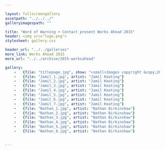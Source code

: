 ```yaml
---

layout: fullscreengallery
assetpath: "../../../"
galleryimagespath: ""

title: "Word of Warning + Contact present Works Ahead 2015"
header: <img src="logo.png">
stylesheet: gallery.css

header_url: "../../galleries"
more_link: Works Ahead 2015
more_url: "../../archive/2015-worksahead"

gallery:
    -   {file: "titlepage.jpg", show: "<small>Images copyright &copy;2015 Word of Warning</small>"}
    -   {file: "Jamil_1.jpg", artist: "Jamil Keating"}
    -   {file: "Jamil_2.jpg", artist: "Jamil Keating"}
    -   {file: "Jamil_3.jpg", artist: "Jamil Keating"}
    -   {file: "Jamil_4.jpg", artist: "Jamil Keating"}
    -   {file: "Jamil_5.jpg", artist: "Jamil Keating"}
    -   {file: "Jamil_6.jpg", artist: "Jamil Keating"}
    -   {file: "Jamil_7.jpg", artist: "Jamil Keating"}
    -   {file: "Nathan_1.jpg", artist: "Nathan Birkinshaw"}
    -   {file: "Nathan_2.jpg", artist: "Nathan Birkinshaw"}
    -   {file: "Nathan_3.jpg", artist: "Nathan Birkinshaw"}
    -   {file: "Nathan_4.jpg", artist: "Nathan Birkinshaw"}
    -   {file: "Nathan_5.jpg", artist: "Nathan Birkinshaw"}
    -   {file: "Nathan_6.jpg", artist: "Nathan Birkinshaw"}
   

---
```

